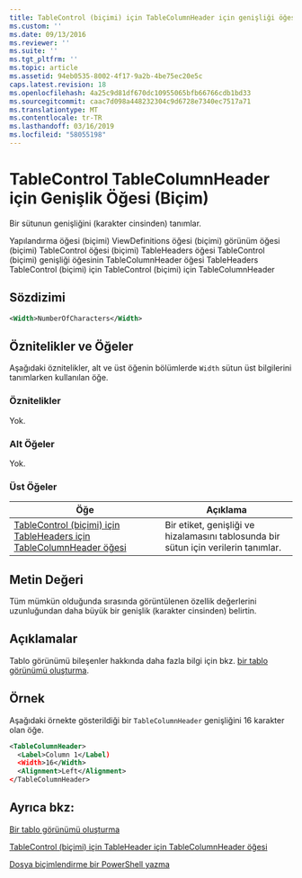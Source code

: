 ```yaml
---
title: TableControl (biçimi) için TableColumnHeader için genişliği öğesi | Microsoft Docs
ms.custom: ''
ms.date: 09/13/2016
ms.reviewer: ''
ms.suite: ''
ms.tgt_pltfrm: ''
ms.topic: article
ms.assetid: 94eb0535-8002-4f17-9a2b-4be75ec20e5c
caps.latest.revision: 18
ms.openlocfilehash: 4a25c9d81df670dc10955065bfb66766cdb1bd33
ms.sourcegitcommit: caac7d098a448232304c9d6728e7340ec7517a71
ms.translationtype: MT
ms.contentlocale: tr-TR
ms.lasthandoff: 03/16/2019
ms.locfileid: "58055198"
---
```

# <a name="width-element-for-tablecolumnheader-for-tablecontrol-format"></a>TableControl TableColumnHeader için Genişlik Öğesi (Biçim)

Bir sütunun genişliğini (karakter cinsinden) tanımlar.

Yapılandırma öğesi (biçimi) ViewDefinitions öğesi (biçimi) görünüm öğesi (biçimi) TableControl öğesi (biçimi) TableHeaders öğesi TableControl (biçimi) genişliği öğesinin TableColumnHeader öğesi TableHeaders TableControl (biçimi) için TableControl (biçimi) için TableColumnHeader

## <a name="syntax"></a>Sözdizimi

```xml
<Width>NumberOfCharacters</Width>
```

## <a name="attributes-and-elements"></a>Öznitelikler ve Öğeler

Aşağıdaki öznitelikler, alt ve üst öğenin bölümlerde `Width` sütun üst bilgilerini tanımlarken kullanılan öğe.

### <a name="attributes"></a>Öznitelikler

Yok.

### <a name="child-elements"></a>Alt Öğeler

Yok.

### <a name="parent-elements"></a>Üst Öğeler

|Öğe|Açıklama|
|-------------|-----------------|
|[TableControl (biçimi) için TableHeaders için TableColumnHeader öğesi](./tablecolumnheader-element-format.md)|Bir etiket, genişliği ve hizalamasını tablosunda bir sütun için verilerin tanımlar.|

## <a name="text-value"></a>Metin Değeri

Tüm mümkün olduğunda sırasında görüntülenen özellik değerlerini uzunluğundan daha büyük bir genişlik (karakter cinsinden) belirtin.

## <a name="remarks"></a>Açıklamalar

Tablo görünümü bileşenler hakkında daha fazla bilgi için bkz. [bir tablo görünümü oluşturma](./creating-a-table-view.md).

## <a name="example"></a>Örnek

Aşağıdaki örnekte gösterildiği bir `TableColumnHeader` genişliğini 16 karakter olan öğe.

```xml
<TableColumnHeader>
  <Label>Column 1</Label)
  <Width>16</Width>
  <Alignment>Left</Alignment>
</TableColumnHeader>
```

## <a name="see-also"></a>Ayrıca bkz:

[Bir tablo görünümü oluşturma](./creating-a-table-view.md)

[TableControl (biçimi) için TableHeader için TableColumnHeader öğesi](./tablecolumnheader-element-format.md)

[Dosya biçimlendirme bir PowerShell yazma](./writing-a-powershell-formatting-file.md)
